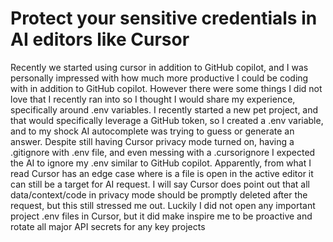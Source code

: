 # Protect your sensitive credentials in AI editors like Cursor

Recently we started using cursor in addition to GitHub copilot, and I was personally impressed with how much more productive I could be coding with in addition to GitHub copilot. However there were some things I did not love that I recently ran into so I thought I would share my experience, specifically around .env variables. I recently started a new pet project, and that would specifically leverage a GitHub token, so I created a .env variable, and to my shock AI autocomplete was trying to guess or generate an answer. Despite still having Cursor privacy mode turned on, having a .gitignore with .env file, and even messing with a .cursorignore I expected the AI to ignore my .env similar to GitHub copilot. Apparently, from what I read Cursor has an edge case where is a file is open in the active editor it can still be a target for AI request. I will say Cursor does point out that all data/context/code in privacy mode should be promptly deleted after the request, but this still stressed me out. Luckily I did not open any important project .env files in Cursor, but it did make inspire me to be proactive and rotate all major API secrets for any key projects
